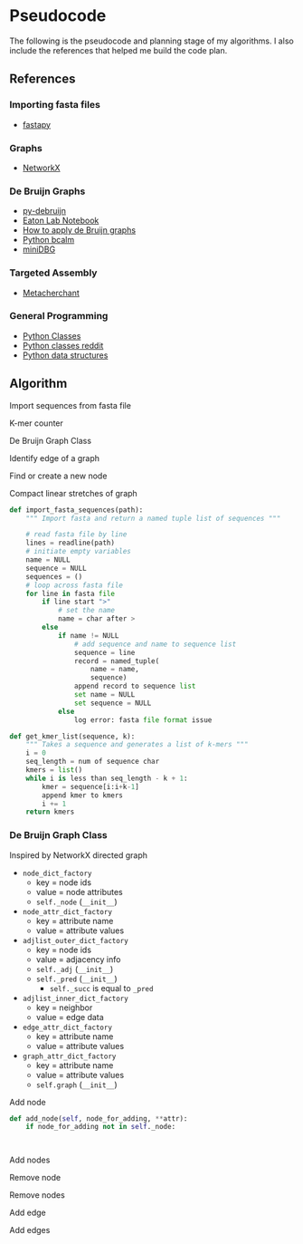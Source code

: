 # Pseudocode

The following is the pseudocode and planning stage of my algorithms. I also include the references that helped me build the code plan.

## References

### Importing fasta files

- [fastapy](https://github.com/aziele/fastapy/blob/main/fastapy.py)

### Graphs
- [NetworkX](https://networkx.org/documentation/)

### De Bruijn Graphs

- [py-debruijn](https://github.com/mitbal/py-debruijn)
- [Eaton Lab Notebook](https://eaton-lab.org/slides/genomics/answers/nb-10.2-de-Bruijn.html)
- [How to apply de Bruijn graphs](https://www.nature.com/articles/nbt.2023)
- [Python bcalm](https://github.com/rchikhi/python-bcalm)
- [miniDBG](https://github.com/mdondrup/miniDBG)

### Targeted Assembly

- [Metacherchant](https://github.com/ctlab/metacherchant)

### General Programming

- [Python Classes](https://docs.python.org/3/tutorial/classes.html)
- [Python classes reddit](https://www.reddit.com/r/learnpython/comments/14y1c31/im_new_to_python_classes_and_objects/)
- [Python data structures](https://docs.python.org/3/tutorial/datastructures.html)

## Algorithm

Import sequences from fasta file

K-mer counter

De Bruijn Graph Class

Identify edge of a graph

Find or create a new node

Compact linear stretches of graph

```python
def import_fasta_sequences(path):
    """ Import fasta and return a named tuple list of sequences """ 

    # read fasta file by line
    lines = readline(path)
    # initiate empty variables
    name = NULL 
    sequence = NULL 
    sequences = () 
    # loop across fasta file
    for line in fasta file 
        if line start ">" 
            # set the name
            name = char after > 
        else 
            if name != NULL 
                # add sequence and name to sequence list
                sequence = line 
                record = named_tuple(
                    name = name, 
                    sequence)
                append record to sequence list 
                set name = NULL 
                set sequence = NULL 
            else 
                log error: fasta file format issue 

```

```python
def get_kmer_list(sequence, k): 
    """ Takes a sequence and generates a list of k-mers """
    i = 0 
    seq_length = num of sequence char
    kmers = list()
    while i is less than seq_length - k + 1: 
        kmer = sequence[i:i+k-1]
        append kmer to kmers
        i += 1
    return kmers
```

### De Bruijn Graph Class
Inspired by NetworkX directed graph 

- `node_dict_factory`
	- key = node ids
	- value = node attributes
	- `self._node` (`__init__`)
- `node_attr_dict_factory`
	- key = attribute name
	- value = attribute values 
- `adjlist_outer_dict_factory`
	- key = node ids
	- value = adjacency info 
	- `self._adj` (`__init__`)
	- `self._pred` (`__init__`)
		- `self._succ` is equal to `_pred`
- `adjlist_inner_dict_factory`
	- key = neighbor
	- value = edge data
- `edge_attr_dict_factory`
	- key = attribute name
	- value = attribute values
- `graph_attr_dict_factory`
	- key = attribute name
	- value = attribute values 
	- `self.graph` (`__init__`)

Add node
```python
def add_node(self, node_for_adding, **attr):
    if node_for_adding not in self._node:




```

Add nodes

Remove node

Remove nodes

Add edge

Add edges